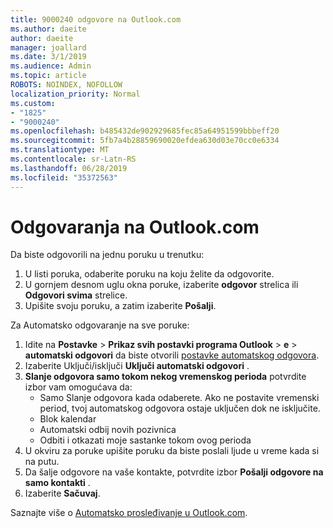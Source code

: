 ```yaml
---
title: 9000240 odgovore na Outlook.com
ms.author: daeite
author: daeite
manager: joallard
ms.date: 3/1/2019
ms.audience: Admin
ms.topic: article
ROBOTS: NOINDEX, NOFOLLOW
localization_priority: Normal
ms.custom:
- "1825"
- "9000240"
ms.openlocfilehash: b485432de902929685fec85a64951599bbbeff20
ms.sourcegitcommit: 5fb7a4b28859690020efdea630d03e70cc0e6334
ms.translationtype: MT
ms.contentlocale: sr-Latn-RS
ms.lasthandoff: 06/28/2019
ms.locfileid: "35372563"
---
```

# <a name="replying-in-outlookcom"></a>Odgovaranja na Outlook.com

Da biste odgovorili na jednu poruku u trenutku:

1. U listi poruka, odaberite poruku na koju želite da odgovorite.
2. U gornjem desnom uglu okna poruke, izaberite **odgovor** strelica ili **Odgovori svima** strelice.
3. Upišite svoju poruku, a zatim izaberite **Pošalji**.

Za Automatsko odgovaranje na sve poruke:

1. Idite na **Postavke** > **Prikaz svih postavki programa Outlook** > **e** > **automatski odgovori** da biste otvorili [postavke automatskog odgovora](https://outlook.live.com/mail/options/mail/automaticReplies).
2. Izaberite Uključi/isključi **Uključi automatski odgovori** .
3. **Slanje odgovora samo tokom nekog vremenskog perioda** potvrdite izbor vam omogućava da:
    - Samo Slanje odgovora kada odaberete. Ako ne postavite vremenski period, tvoj automatskog odgovora ostaje uključen dok ne isključite.
    - Blok kalendar
    - Automatski odbij novih pozivnica
    - Odbiti i otkazati moje sastanke tokom ovog perioda
4. U okviru za poruke upišite poruku da biste poslali ljude u vreme kada si na putu.
5. Da šalje odgovore na vaše kontakte, potvrdite izbor **Pošalji odgovore na samo kontakti** .
6. Izaberite **Sačuvaj**.

Saznajte više o [Automatsko prosleđivanje u Outlook.com](https://support.office.com/article/14614626-9855-48dc-a986-dec81d07b1a0).